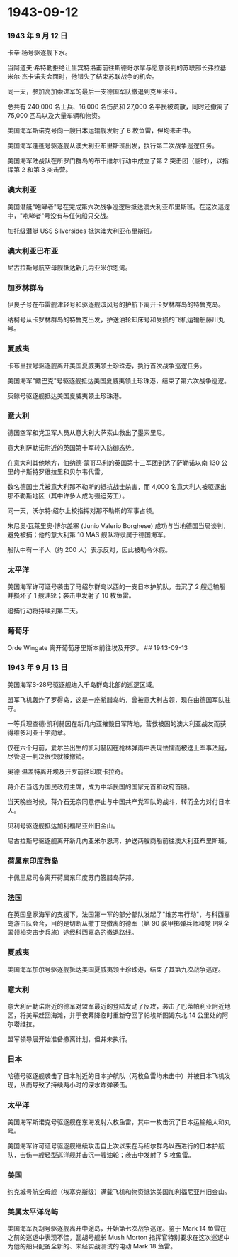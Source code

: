 # 1943-09-12

### 1943 年 9 月 12 日

卡辛·杨号驱逐舰下水。

当阿道夫·希特勒拒绝让里宾特洛甫前往斯德哥尔摩与愿意谈判的苏联部长弗拉基米尔·杰卡诺夫会面时，他错失了结束苏联战争的机会。

同一天，参加高加索进军的最后一支德国军队撤退到克里米亚。

总共有 240,000 名士兵、16,000 名伤员和 27,000 名平民被疏散，同时还撤离了
75,000 匹马以及大量车辆和物资。

美国海军斯诺克号向一艘日本运输舰发射了 6 枚鱼雷，但均未击中。

美国海军蓬蓬号驱逐舰从澳大利亚布里斯班出发，执行第二次战争巡逻任务。

美国海军陆战队在所罗门群岛的布干维尔行动中成立了第 2
突击团（临时），以指挥第 2 和第 3 突击营。

### 澳大利亚

美国潜艇"咆哮者"号在完成第六次战争巡逻后抵达澳大利亚布里斯班。在这次巡逻中，"咆哮者"号没有与任何船只交战。

加托级潜艇 USS Silversides 抵达澳大利亚布里斯班。

### 澳大利亚巴布亚

尼古拉斯号航空母舰抵达新几内亚米尔恩湾。

### 加罗林群岛

伊良子号在布雷舰津轻号和驱逐舰滨风号的护航下离开卡罗林群岛的特鲁克岛。

纳柯号从卡罗林群岛的特鲁克出发，护送油轮知床号和受损的飞机运输船藤川丸号。

### 夏威夷

卡布里拉号驱逐舰离开美国夏威夷领土珍珠港，执行首次战争巡逻任务。

美国海军"鳍巴克"号驱逐舰抵达美国夏威夷领土珍珠港，结束了第六次战争巡逻。

灰鲸号驱逐舰抵达美国夏威夷领土珍珠港。

### 意大利

德国空军和党卫军人员从意大利大萨索山救出了墨索里尼。

意大利萨勒诺附近的英国第十军转入防御态势。

在意大利其他地方，伯纳德·蒙哥马利的英国第十三军团到达了萨勒诺以南 130
公里的卡斯特罗维拉里和贝尔韦代雷。

数名德国士兵被意大利那不勒斯的抵抗战士杀害，而 4,000
名意大利人被驱逐出那不勒斯地区（其中许多人成为强迫劳工）。

同一天，沃尔特·绍尔上校指挥对那不勒斯的军事占领。

朱尼奥·瓦莱里奥·博尔盖塞 (Junio Valerio Borghese)
成功与当地德国当局谈判，避免被捕；他的意大利第 10 MAS
舰队将隶属于德国海军。

船队中有一半人（约 200 人）表示反对，因此被勒令休假。

### 太平洋

美国海军许可证号袭击了马绍尔群岛以西的一支日本护航队，击沉了 2
艘运输船并损坏了 1 艘油轮；袭击中发射了 10 枚鱼雷。

追捕行动将持续到第二天。

### 葡萄牙

Orde Wingate 离开葡萄牙里斯本前往埃及开罗。 \## 1943-09-13

### 1943 年 9 月 13 日

美国海军S-28号驱逐舰进入千岛群岛北部的巡逻区域。

盟军飞机轰炸了罗得岛，这是一座希腊岛屿，曾被意大利占领，现在由德国军队驻守。

一等兵理查德·凯利赫因在新几内亚摧毁日军阵地，营救被困的澳大利亚战友而获得维多利亚十字勋章。

仅在六个月前，爱尔兰出生的凯利赫因在枪林弹雨中表现怯懦而被送上军事法庭，尽管这一判决很快就被撤销。

奥德·温盖特离开埃及开罗前往印度卡拉奇。

蒋介石当选为国民政府主席，成为中华民国的国家元首和政府首脑。

当天晚些时候，蒋介石无奈同意停止与中国共产党军队的战斗，转而全力对付日本人。

贝利号驱逐舰抵达加利福尼亚州旧金山。

尼古拉斯号驱逐舰离开新几内亚米尔恩湾，护送两艘商船前往澳大利亚布里斯班。

### 荷属东印度群岛

卡佩里尼司令离开荷属东印度苏门答腊岛萨邦。

### 法国

在英国皇家海军的支援下，法国第一军的部分部队发起了"维苏韦行动"，与科西嘉岛游击队会合，目的是切断从撒丁岛撤离的德军（第
90 装甲掷弹兵师和党卫队全国领袖突击步兵旅）途经科西嘉岛的撤退路线。

### 夏威夷

美国海军加尔号驱逐舰抵达美国夏威夷领土珍珠港，结束了其第九次战争巡逻。

### 意大利

意大利萨勒诺附近的德军对盟军最近的登陆发动了反攻，袭击了巴蒂帕利亚附近地区，将美军赶回海滩，并于夜幕降临时重新夺回了帕埃斯图姆东北
14 公里处的阿尔塔维拉。

盟军领导层开始准备撤离计划，但并未执行。

### 日本

哈德号驱逐舰袭击了日本附近的日本护航队（两枚鱼雷均未击中）并被日本飞机发现，从而导致了持续两小时的深水炸弹袭击。

### 太平洋

美国海军斯诺克号驱逐舰在东海发射六枚鱼雷，其中一枚击沉了日本运输船大和丸号。

美国海军许可证号驱逐舰继续攻击自上次以来在马绍尔群岛以西进行的日本护航队，击伤一艘轻型巡洋舰并击沉一艘油轮；袭击中发射了
5 枚鱼雷。

### 美国

约克城号航空母舰（埃塞克斯级）满载飞机和物资抵达美国加利福尼亚州旧金山。

### 美属太平洋岛屿

美国海军瓦胡号驱逐舰离开中途岛，开始第七次战争巡逻。鉴于 Mark 14
鱼雷在之前的巡逻中表现不佳，瓦胡号舰长 Mush Morton
指挥官特别要求在这次巡逻中为他的船只配备全新的、未经实战测试的电动 Mark
18 鱼雷。